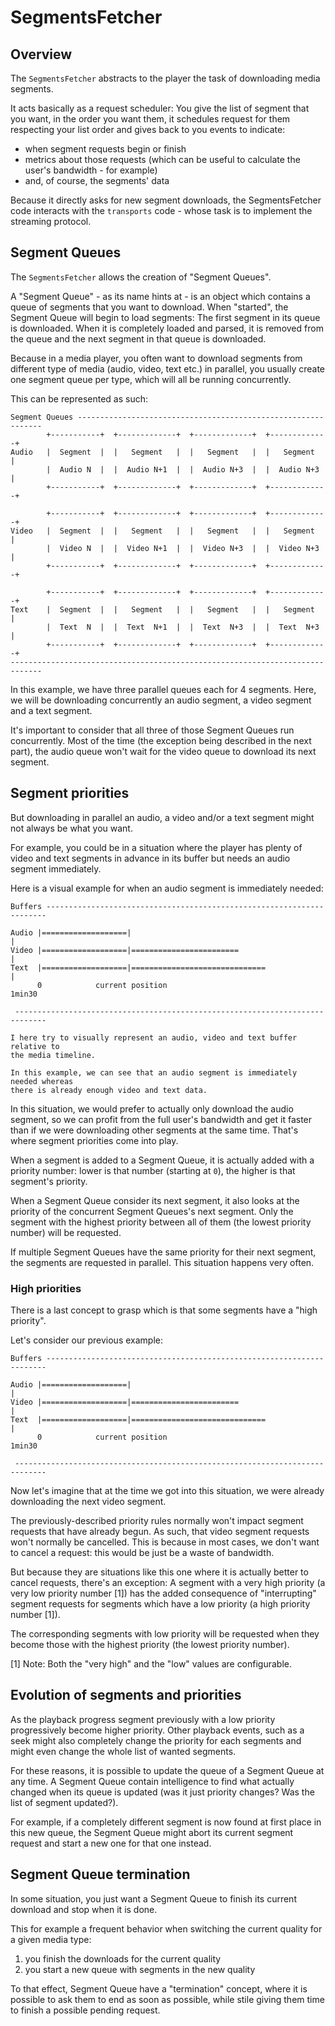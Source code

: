 # SegmentsFetcher ##############################################################

## Overview ####################################################################

The `SegmentsFetcher` abstracts to the player the task of downloading media
segments.

It acts basically as a request scheduler: You give the list of segment that you
want, in the order you want them, it schedules request for them respecting your
list order and gives back to you events to indicate:
  - when segment requests begin or finish
  - metrics about those requests (which can be useful to calculate the user's
    bandwidth - for example)
  - and, of course, the segments' data

Because it directly asks for new segment downloads, the SegmentsFetcher code
interacts with the `transports` code - whose task is to implement the streaming
protocol.



## Segment Queues ##############################################################

The `SegmentsFetcher` allows the creation of "Segment Queues".

A "Segment Queue" - as its name hints at - is an object which contains a queue
of segments that you want to download.
When "started", the Segment Queue will begin to load segments:
The first segment in its queue is downloaded. When it is completely loaded and
parsed, it is removed from the queue and the next segment in that queue is
downloaded.

Because in a media player, you often want to download segments from different
type of media (audio, video, text etc.) in parallel, you usually create one
segment queue per type, which will all be running concurrently.

This can be represented as such:
```
Segment Queues --------------------------------------------------------------
        +-----------+  +-------------+  +-------------+  +-------------+
Audio   |  Segment  |  |   Segment   |  |   Segment   |  |   Segment   |
        |  Audio N  |  |  Audio N+1  |  |  Audio N+3  |  |  Audio N+3  |
        +-----------+  +-------------+  +-------------+  +-------------+

        +-----------+  +-------------+  +-------------+  +-------------+
Video   |  Segment  |  |   Segment   |  |   Segment   |  |   Segment   |
        |  Video N  |  |  Video N+1  |  |  Video N+3  |  |  Video N+3  |
        +-----------+  +-------------+  +-------------+  +-------------+

        +-----------+  +-------------+  +-------------+  +-------------+
Text    |  Segment  |  |   Segment   |  |   Segment   |  |   Segment   |
        |  Text  N  |  |  Text  N+1  |  |  Text  N+3  |  |  Text  N+3  |
        +-----------+  +-------------+  +-------------+  +-------------+
-----------------------------------------------------------------------------
```

In this example, we have three parallel queues each for 4 segments.
Here, we will be downloading concurrently an audio segment, a video segment and
a text segment.

It's important to consider that all three of those Segment Queues run
concurrently. Most of the time (the exception being described in the next part),
the audio queue won't wait for the video queue to download its next segment.



## Segment priorities ##########################################################

But downloading in parallel an audio, a video and/or a text segment might not
always be what you want.

For example, you could be in a situation where the player has plenty of video
and text segments in advance in its buffer but needs an audio segment
immediately.

Here is a visual example for when an audio segment is immediately needed:
```
Buffers ----------------------------------------------------------------------

Audio |===================|                                             |
Video |===================|========================                     |
Text  |===================|==============================               |
      0            current position                                   1min30

 -----------------------------------------------------------------------------

I here try to visually represent an audio, video and text buffer relative to
the media timeline.

In this example, we can see that an audio segment is immediately needed whereas
there is already enough video and text data.
```

In this situation, we would prefer to actually only download the audio segment,
so we can profit from the full user's bandwidth and get it faster than if we
were downloading other segments at the same time.
That's where segment priorities come into play.

When a segment is added to a Segment Queue, it is actually added with a priority
number: lower is that number (starting at `0`), the higher is that segment's
priority.

When a Segment Queue consider its next segment, it also looks at the priority
of the concurrent Segment Queues's next segment. Only the segment with the
highest priority between all of them (the lowest priority number) will be
requested.

If multiple Segment Queues have the same priority for their next segment, the
segments are requested in parallel. This situation happens very often.


### High priorities ############################################################

There is a last concept to grasp which is that some segments have a "high
priority".

Let's consider our previous example:
```
Buffers ----------------------------------------------------------------------

Audio |===================|                                             |
Video |===================|========================                     |
Text  |===================|==============================               |
      0            current position                                   1min30

 -----------------------------------------------------------------------------
 ```

 Now let's imagine that at the time we got into this situation, we were already
 downloading the next video segment.

 The previously-described priority rules normally won't impact segment requests
 that have already begun. As such, that video segment requests won't normally be
 cancelled.
 This is because in most cases, we don't want to cancel a request: this would be
 just be a waste of bandwidth.

 But because they are situations like this one where it is actually better to
 cancel requests, there's an exception: A segment with a very high priority (a very
 low priority number [1]) has the added consequence of "interrupting" segment
 requests for segments which have a low priority (a high priority number [1]).

 The corresponding segments with low priority will be requested when they become
 those with the highest priority (the lowest priority number).

 [1] Note: Both the "very high" and the "low" values are configurable.



## Evolution of segments and priorities ########################################

As the playback progress segment previously with a low priority progressively
become higher priority. Other playback events, such as a seek might also
completely change the priority for each segments and might even change the
whole list of wanted segments.

For these reasons, it is possible to update the queue of a Segment Queue at
any time.
A Segment Queue contain intelligence to find what actually changed when its
queue is updated (was it just priority changes? Was the list of segment
updated?).

For example, if a completely different segment is now found at first place in
this new queue, the Segment Queue might abort its current segment request and
start a new one for that one instead.



## Segment Queue termination ###################################################

In some situation, you just want a Segment Queue to finish its current download
and stop when it is done.

This for example a frequent behavior when switching the current quality for a
given media type:
  1. you finish the downloads for the current quality
  2. you start a new queue with segments in the new quality

To that effect, Segment Queue have a "termination" concept, where it is
possible to ask them to end as soon as possible, while stile giving them time
to finish a possible pending request.
